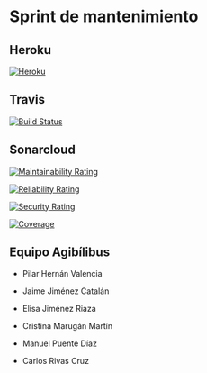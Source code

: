 # Sprint de mantenimiento

## Heroku

[![Heroku](https://heroku-badge.herokuapp.com/?app=siget-mantenimiento)](https://siget-mantenimiento.herokuapp.com/)

## Travis

[![Build Status](https://travis-ci.com/CarrivasUclm/SIGET-Equipo3.svg?branch=develop)](https://travis-ci.com/CarrivasUclm/SIGET-Equipo3)

## Sonarcloud

[![Maintainability Rating](https://sonarcloud.io/api/project_badges/measure?project=CarrivasUclm_SIGET-Equipo3&metric=sqale_rating)](https://sonarcloud.io/dashboard?id=CarrivasUclm_SIGET-Equipo3)

[![Reliability Rating](https://sonarcloud.io/api/project_badges/measure?project=CarrivasUclm_SIGET-Equipo3&metric=reliability_rating)](https://sonarcloud.io/dashboard?id=CarrivasUclm_SIGET-Equipo3)

[![Security Rating](https://sonarcloud.io/api/project_badges/measure?project=CarrivasUclm_SIGET-Equipo3&metric=security_rating)](https://sonarcloud.io/dashboard?id=CarrivasUclm_SIGET-Equipo3)

[![Coverage](https://sonarcloud.io/api/project_badges/measure?project=CarrivasUclm_SIGET-Equipo3&metric=coverage)](https://sonarcloud.io/dashboard?id=CarrivasUclm_SIGET-Equipo3)

## Equipo Agibílibus

- Pilar Hernán Valencia

- Jaime Jiménez Catalán

- Elisa Jiménez Riaza

- Cristina Marugán Martín

- Manuel Puente Díaz

- Carlos Rivas Cruz
